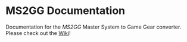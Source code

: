 # MS2GG Documentation

Documentation for the *MS2GG* Master System to Game Gear converter. Please
check out the [Wiki](https://github.com/ms2gg/doc/wiki)!
